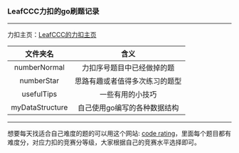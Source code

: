 ### LeafCCC力扣的go刷题记录
----

力扣主页：[LeafCCC的力扣主页](https://leetcode.cn/u/leafccc/)

| 文件夹名 | 含义 | 
| :-----:| :----: | 
| numberNormal | 力扣序号题目中已经做掉的题 | 
| numberStar | 思路有趣或者值得多次练习的题型 | 
| usefulTips | 一些有用的小技巧 | 
| myDataStructure | 自己使用go编写的各种数据结构|

-------


想要每天找适合自己难度的题的可以用这个网站: [code rating](https://zerotrac.github.io/leetcode_problem_rating/#/)，里面每个题目都有难度分，对应力扣的竞赛分等级，大家根据自己的竞赛水平选择即可。